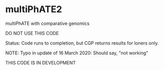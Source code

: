 # multiPhATE2
multiPhATE with comparative genomics

DO NOT USE THIS CODE

Status:  Code runs to completion, but CGP returns results for loners only.

NOTE:  Typo in update of 16 March 2020:  Should say, "not working"

THIS CODE IS IN DEVELOPMENT
